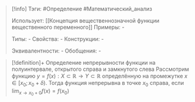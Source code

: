 > [!info]
> Тэги: #Определение #Математический_анализ   
> 
> Использует: [[Концепция вещественнозначной функции вещественного переменного]]
> Примеры: *-*
> 
> Типы: *-*
> Свойства: *-*
> Конструкции: *-*
> 
> Эквивалентности: *-*
> Обобщения: *-*

> [!definition]+ Определение непрерывности функции на полуинтервале, открытого справа и замкнутого слева
> Рассмотрим функцию $y = f(x):X \subset \mathbb{R}\rightarrow Y \subset \mathbb{R}$ определённую на промежутке $x \in [x_0; x_0 + \delta)$. Тогда функция непрерывна в точке $x_0$ справа, если $\displaystyle\lim_{x \to x_0 + 0} f(x) = f(x_0)$